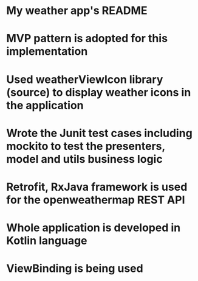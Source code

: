 # My weather app's README
# MVP pattern is adopted for this implementation
# Used weatherViewIcon library (source) to display weather icons in the application
# Wrote the Junit test cases including mockito to test the presenters, model and utils business logic
# Retrofit, RxJava framework is used for the openweathermap REST API
# Whole application is developed in Kotlin language
# ViewBinding is being used
